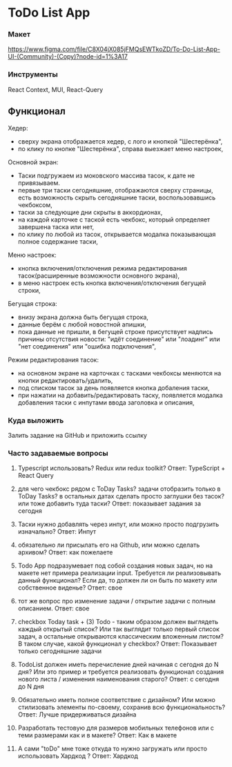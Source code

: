 # ToDo List App

### Макет

https://www.figma.com/file/C8X04jX085jFMQsEWTkoZD/To-Do-List-App-UI-(Community)-(Copy)?node-id=1%3A17

### Инструменты

React Context, MUI, React-Query

## Функционал

Хедер:
 - сверху экрана отображается хедер, с лого и кнопкой "Шестерёнка",
 - по клику по кнопке "Шестерёнка", справа выезжает меню настроек,

Основной экран:
 - Таски подгружаем из моковского массива тасок, к дате не привязываем.
 - первые три таски сегодняшние, отображаются сверху страницы, есть возможность скрыть сегодняшние таски, воспользовавшись чекбоксом,
 - таски за следующие дни скрыты в аккордионах,
 - на каждой карточке с таской есть чекбокс, который определяет завершена таска или нет,
 - по клику по любой из тасок, открывается модалка показывающая полное содержание таски,

Меню настроек:
 - кнопка включения/отключения режима редактирования тасок(расширенные возможности основного экрана),
 - в меню настроек есть кнопка включения/отключения бегущей строки,

Бегущая строка:
 - внизу экрана должна быть бегущая строка,
 - данные берём с любой новостной апишки,
 - пока данные не пришли, в бегущей строке присутствует надпись причины отсутствия новости: "идёт соединение" или "лоадинг" или "нет соединения" или "ошибка подключения",

Режим редактирования тасок:
 - на основном экране на карточках с тасками чекбоксы меняются на кнопки редактировать/удалить,
 - под списком тасок за день появляется кнопка добаления таски,
 - при нажатии на добавить/редактировать таску, появляется модалка добавления таски с инпутами ввода заголовка и описания,

### Куда выложить

Залить задание на GitHub и приложить ссылку

### Часто задаваемые вопросы

1. Typescript использовать? Redux или redux toolkit?
Ответ: TypeScript + React Query

2. для чего чекбокс рядом с ToDay Tasks? задачи отобразить только в ToDay Tasks? в остальных датах сделать просто заглушки без тасок? или тоже добавить туда таски?
Ответ: показывает задания за сегодня

3. Таски нужно добавлять через инпут, или можно просто подгрузить изначально?
Ответ: Инпут

4. обязательно ли присылать его на Github, или можно сделать архивом?
Ответ: как пожелаете

5. Todo App подразумевает под собой создания новых задач, но на макете нет примера реализации input. Требуется ли реализовывать данный функционал? Если да, то должен ли он быть по макету или собственное виденье?
Ответ: свое

6. тот же вопрос про изменение задачи / открытие задачи с полным описанием.
Ответ: свое

7. checkbox Today task + (3) Todo - таким образом должен выглядеть каждый открытый список? Или так выглядит только первый список задач, а остальные открываются классическим вложенным листом? В таком случае, какой функционал у checkbox?
Ответ: Показывает только сегодняшние задачи

8. TodoList должен иметь перечисление дней начиная с сегодня до N дня? Или это пример и требуется реализовать функционал создания нового листа / изменения наименования старого?
Ответ: с сегодня до N дня

9. Обязательно иметь полное соответствие с дизайном? Или можно стилизовать элементы по-своему, сохранив всю функциональность?
Ответ: Лучше придерживаться дизайна

10. Разработать тестовую для размеров мобильных телефонов или с теми размерами как и в макете?
Ответ: Как в макете

11. А сами "toDo" мне тоже откуда то нужно загружать или просто использовать Хардкод ?
Ответ: Хардкод
